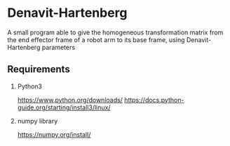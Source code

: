# Denavit-Hartenberg
A small program able to give the homogeneous transformation matrix from the end effector frame of a robot arm to its base frame, using Denavit-Hartenberg parameters


## Requirements

1. Python3 
	
	https://www.python.org/downloads/
	https://docs.python-guide.org/starting/install3/linux/
	
2. numpy library

	https://numpy.org/install/
	

